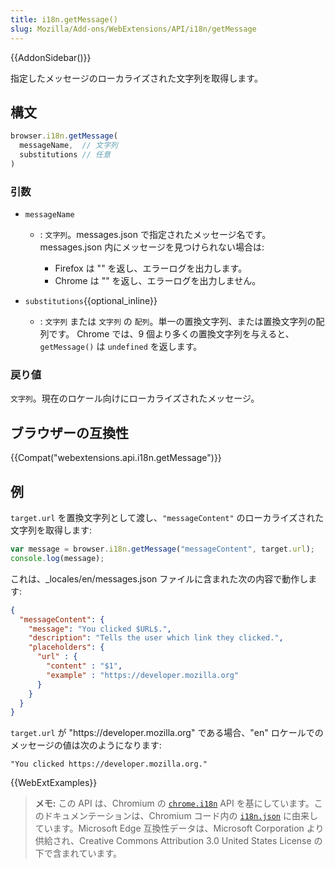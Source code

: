 ```yaml
---
title: i18n.getMessage()
slug: Mozilla/Add-ons/WebExtensions/API/i18n/getMessage
---
```


{{AddonSidebar()}}

指定したメッセージのローカライズされた文字列を取得します。

## 構文

```js
browser.i18n.getMessage(
  messageName,  // 文字列
  substitutions // 任意
)
```

### 引数

- `messageName`

  - : `文字列`。messages.json で指定されたメッセージ名です。messages.json 内にメッセージを見つけられない場合は:

    - Firefox は "" を返し、エラーログを出力します。
    - Chrome は "" を返し、エラーログを出力しません。

- `substitutions`{{optional_inline}}
  - : `文字列` または `文字列` の `配列`。単一の置換文字列、または置換文字列の配列です。
    Chrome では、9 個より多くの置換文字列を与えると、`getMessage()` は `undefined` を返します。

### 戻り値

`文字列`。現在のロケール向けにローカライズされたメッセージ。

## ブラウザーの互換性

{{Compat("webextensions.api.i18n.getMessage")}}

## 例

`target.url` を置換文字列として渡し、`"messageContent"` のローカライズされた文字列を取得します:

```js
var message = browser.i18n.getMessage("messageContent", target.url);
console.log(message);
```

これは、\_locales/en/messages.json ファイルに含まれた次の内容で動作します:

```json
{
  "messageContent": {
    "message": "You clicked $URL$.",
    "description": "Tells the user which link they clicked.",
    "placeholders": {
      "url" : {
        "content" : "$1",
        "example" : "https://developer.mozilla.org"
      }
    }
  }
}
```

`target.url` が "https\://developer.mozilla.org" である場合、"en" ロケールでのメッセージの値は次のようになります:

```
"You clicked https://developer.mozilla.org."
```

{{WebExtExamples}}

> **メモ:** この API は、Chromium の [`chrome.i18n`](https://developer.chrome.com/extensions/i18n#method-getMessage) API を基にしています。このドキュメンテーションは、Chromium コード内の [`i18n.json`](https://chromium.googlesource.com/chromium/src/+/master/chrome/common/extensions/api/i18n.json) に由来しています。Microsoft Edge 互換性データは、Microsoft Corporation より供給され、Creative Commons Attribution 3.0 United States License の下で含まれています。

<!--
// Copyright 2015 The Chromium Authors. All rights reserved.
//
// Redistribution and use in source and binary forms, with or without
// modification, are permitted provided that the following conditions are
// met:
//
//    * Redistributions of source code must retain the above copyright
// notice, this list of conditions and the following disclaimer.
//    * Redistributions in binary form must reproduce the above
// copyright notice, this list of conditions and the following disclaimer
// in the documentation and/or other materials provided with the
// distribution.
//    * Neither the name of Google Inc. nor the names of its
// contributors may be used to endorse or promote products derived from
// this software without specific prior written permission.
//
// THIS SOFTWARE IS PROVIDED BY THE COPYRIGHT HOLDERS AND CONTRIBUTORS
// "AS IS" AND ANY EXPRESS OR IMPLIED WARRANTIES, INCLUDING, BUT NOT
// LIMITED TO, THE IMPLIED WARRANTIES OF MERCHANTABILITY AND FITNESS FOR
// A PARTICULAR PURPOSE ARE DISCLAIMED. IN NO EVENT SHALL THE COPYRIGHT
// OWNER OR CONTRIBUTORS BE LIABLE FOR ANY DIRECT, INDIRECT, INCIDENTAL,
// SPECIAL, EXEMPLARY, OR CONSEQUENTIAL DAMAGES (INCLUDING, BUT NOT
// LIMITED TO, PROCUREMENT OF SUBSTITUTE GOODS OR SERVICES; LOSS OF USE,
// DATA, OR PROFITS; OR BUSINESS INTERRUPTION) HOWEVER CAUSED AND ON ANY
// THEORY OF LIABILITY, WHETHER IN CONTRACT, STRICT LIABILITY, OR TORT
// (INCLUDING NEGLIGENCE OR OTHERWISE) ARISING IN ANY WAY OUT OF THE USE
// OF THIS SOFTWARE, EVEN IF ADVISED OF THE POSSIBILITY OF SUCH DAMAGE.
-->
